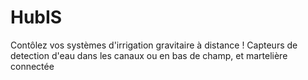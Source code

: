 # HubIS
Contôlez vos systèmes d'irrigation gravitaire à distance ! Capteurs de detection d'eau dans les canaux ou en bas de champ, et martelière connectée
